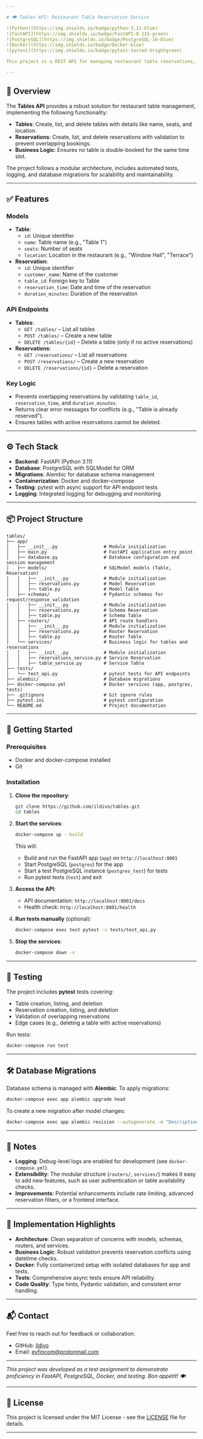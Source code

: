 ```yaml
---

# 🍽️ Tables API: Restaurant Table Reservation Service

![Python](https://img.shields.io/badge/python-3.11-blue)
![FastAPI](https://img.shields.io/badge/FastAPI-0.115-green)
![PostgreSQL](https://img.shields.io/badge/PostgreSQL-16-blue)
![Docker](https://img.shields.io/badge/Docker-blue)
![pytest](https://img.shields.io/badge/pytest-tested-brightgreen)

This project is a REST API for managing restaurant table reservations, developed as a test assignment. It allows users to create, view, and delete tables and reservations, ensuring no conflicting bookings occur. The application is built with **FastAPI**, uses **PostgreSQL** for data storage, and is fully containerized with **Docker** and **docker-compose**.

---
```


## 📌 Overview

The **Tables API** provides a robust solution for restaurant table management, implementing the following functionality:
- **Tables**: Create, list, and delete tables with details like name, seats, and location.
- **Reservations**: Create, list, and delete reservations with validation to prevent overlapping bookings.
- **Business Logic**: Ensures no table is double-booked for the same time slot.

The project follows a modular architecture, includes automated tests, logging, and database migrations for scalability and maintainability.

---

## ✅ Features

### Models
- **Table**:
  - `id`: Unique identifier
  - `name`: Table name (e.g., "Table 1")
  - `seats`: Number of seats
  - `location`: Location in the restaurant (e.g., "Window Hall", "Terrace")
- **Reservation**:
  - `id`: Unique identifier
  - `customer_name`: Name of the customer
  - `table_id`: Foreign key to Table
  - `reservation_time`: Date and time of the reservation
  - `duration_minutes`: Duration of the reservation

### API Endpoints
- **Tables**:
  - `GET /tables/` – List all tables
  - `POST /tables/` – Create a new table
  - `DELETE /tables/{id}` – Delete a table (only if no active reservations)
- **Reservations**:
  - `GET /reservations/` – List all reservations
  - `POST /reservations/` – Create a new reservation
  - `DELETE /reservations/{id}` – Delete a reservation

### Key Logic
- Prevents overlapping reservations by validating `table_id`, `reservation_time`, and `duration_minutes`.
- Returns clear error messages for conflicts (e.g., "Table is already reserved").
- Ensures tables with active reservations cannot be deleted.

---

## ⚙️ Tech Stack
- **Backend**: FastAPI (Python 3.11)
- **Database**: PostgreSQL with SQLModel for ORM
- **Migrations**: Alembic for database schema management
- **Containerization**: Docker and docker-compose
- **Testing**: pytest with async support for API endpoint tests
- **Logging**: Integrated logging for debugging and monitoring

---

## 📦 Project Structure
```
tables/
├── app/
│   ├── __init__.py                 # Module initialization
│   ├── main.py                     # FastAPI application entry point
│   ├── database.py                 # Database configuration and session management
│   ├── models/                     # SQLModel models (Table, Reservation)
│   │   ├── __init__.py             # Module initialization
│   │   ├── reservations.py         # Model Reservation
│   │   ├── table.py                # Model Table
│   ├── schemas/                    # Pydantic schemas for request/response validation
│   │   ├── __init__.py             # Module initialization
│   │   ├── reservations.py         # Schema Reservation
│   │   ├── table.py                # Schema Table
│   ├── routers/                    # API route handlers
│   │   ├── __init__.py             # Module initialization
│   │   ├── reservations.py         # Router Reservation
│   │   ├── table.py                # Router Table
│   └── services/                   # Business logic for tables and reservations
│   │   ├── __init__.py             # Module initialization
│   │   ├── reservations_service.py # Service Reservation
│   │   ├── table_service.py        # Service Table
├── tests/
│   └── test_api.py                 # pytest tests for API endpoints
├── alembic/                        # Database migrations
├── docker-compose.yml              # Docker services (app, postgres, tests)
├── .gitignore                      # Git ignore rules
├── pytest.ini                      # pytest configuration
└── README.md                       # Project documentation
```

---

## 🚀 Getting Started

### Prerequisites
- Docker and docker-compose installed
- Git

### Installation
1. **Clone the repository**:
   ```bash
   git clone https://github.com/ildivo/tables.git
   cd tables
   ```

2. **Start the services**:
   ```bash
   docker-compose up --build
   ```
   This will:
   - Build and run the FastAPI app (`app`) on `http://localhost:8001`
   - Start PostgreSQL (`postgres`) for the app
   - Start a test PostgreSQL instance (`postgres_test`) for tests
   - Run pytest tests (`test`) and exit

3. **Access the API**:
   - API documentation: `http://localhost:8001/docs`
   - Health check: `http://localhost:8001/health`

4. **Run tests manually** (optional):
   ```bash
   docker-compose exec test pytest -v tests/test_api.py
   ```

5. **Stop the services**:
   ```bash
   docker-compose down -v
   ```

---

## 🧪 Testing
The project includes **pytest** tests covering:
- Table creation, listing, and deletion
- Reservation creation, listing, and deletion
- Validation of overlapping reservations
- Edge cases (e.g., deleting a table with active reservations)

Run tests:
```bash
docker-compose run test
```

---

## 🛠️ Database Migrations
Database schema is managed with **Alembic**. To apply migrations:
```bash
docker-compose exec app alembic upgrade head
```

To create a new migration after model changes:
```bash
docker-compose exec app alembic revision --autogenerate -m "Description"
```

---

## 📝 Notes
- **Logging**: Debug-level logs are enabled for development (see `docker-compose.yml`).
- **Extensibility**: The modular structure (`routers/`, `services/`) makes it easy to add new features, such as user authentication or table availability checks.
- **Improvements**: Potential enhancements include rate limiting, advanced reservation filters, or a frontend interface.

---

## 🧠 Implementation Highlights
- **Architecture**: Clean separation of concerns with models, schemas, routers, and services.
- **Business Logic**: Robust validation prevents reservation conflicts using datetime checks.
- **Docker**: Fully containerized setup with isolated databases for app and tests.
- **Tests**: Comprehensive async tests ensure API reliability.
- **Code Quality**: Type hints, Pydantic validation, and consistent error handling.

---

## 📬 Contact
Feel free to reach out for feedback or collaboration:
- GitHub: [ildivo](https://github.com/Ildivo/)
- Email: evfincom@protonmail.com

---

*This project was developed as a test assignment to demonstrate proficiency in FastAPI, PostgreSQL, Docker, and testing. Bon appétit! 🍽️*

---

## 📄 License
This project is licensed under the MIT License - see the [LICENSE](LICENSE) file for details.

---
